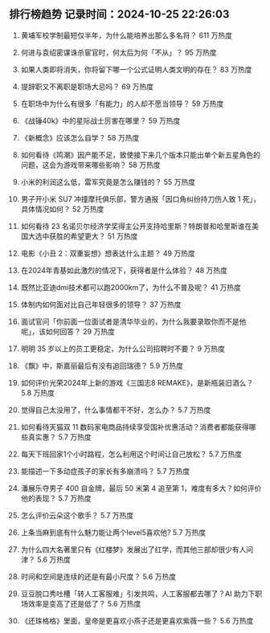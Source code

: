 
## 排行榜趋势 记录时间：2024-10-25 22:26:03
  
  1. 黄埔军校学制最短仅半年，为什么能培养出那么多名将？ 611 万热度
    
  2. 何进与袁绍密谋诛杀宦官时，何太后为何「不从」？ 95 万热度
    
  3. 如果人类即将消失，你将留下哪一个公式证明人类文明的存在？ 83 万热度
    
  4. 提辞职又不离职是职场大忌吗？ 69 万热度
    
  5. 在职场中为什么有很多「有能力」的人却不愿当领导？ 59 万热度
    
  6. 《战锤40k》中的星际战士厉害在哪里？ 59 万热度
    
  7. 《新概念》应该怎么自学？ 58 万热度
    
  8. 如何看待《鸣潮》因产能不足，致使接下来几个版本只能出单个新五星角色的问题，这会为游戏带来哪些影响？ 58 万热度
    
  9. 小米的利润这么低，雷军究竟是怎么赚钱的？ 55 万热度
    
  10. 男子开小米 SU7 冲撞摩托俱乐部，警方通报「因口角纠纷持刀伤人致 1 死」，具体情况如何？ 52 万热度
    
  11. 如何看待 23 名诺贝尔经济学奖得主公开支持哈里斯？特朗普和哈里斯谁在美国大选中获胜的希望更大？ 51 万热度
    
  12. 电影《小丑 2：双重妄想》想表达什么主题？ 49 万热度
    
  13. 在2024年青基如此激烈的情况下，获得者是什么体验？ 48 万热度
    
  14. 既然比亚迪dmi技术都可以跑2000km了，为什么不普及呢？ 41 万热度
    
  15. 体制内如何面对比自己年轻很多的领导？ 37 万热度
    
  16. 面试官问「你前面一位面试者是清华毕业的，为什么我要录取你而不是他呢」，该如何回答？ 29 万热度
    
  17. 明明 35 岁以上的员工更稳定，为什么公司招聘时不要？ 9 万热度
    
  18. 《飘》中，斯嘉丽最后有没有追回瑞德？ 5.9 万热度
    
  19. 如何评价光荣2024年上新的游戏《三国志8 REMAKE》，是新瓶装旧酒么？ 5.8 万热度
    
  20. 觉得自己太没用了，什么事情都干不好，怎么办？ 5.7 万热度
    
  21. 如何看待天猫双 11 数码家电商品持续享受国补优惠活动？消费者都能获得哪些真实惠？ 5.7 万热度
    
  22. 每天下班回家1个小时路程，怎么利用这个时间让自己放松？ 5.7 万热度
    
  23. 能描述一下多动症孩子的家长有多崩溃吗？ 5.7 万热度
    
  24. 潘展乐夺男子 400 自金牌，最后 50 米第 4 追至第 1，难度有多大？如何评价他的表现？ 5.7 万热度
    
  25. 怎么评价云朵这个歌手？ 5.7 万热度
    
  26. 上条当麻到底有什么魅力能让两个level5喜欢他? 5.7 万热度
    
  27. 为什么四大名著里只有《红楼梦》发展出了红学，而其他三部却很少有人问津？ 5.6 万热度
    
  28. 时间和空间是连续的还是有最小尺度？ 5.6 万热度
    
  29. 豆豆脱口秀吐槽「转人工客服难」引发共鸣，人工客服都去哪了？AI 助力下职场效率是变高了还是低了？ 5.6 万热度
    
  30. 《还珠格格》里面，皇帝是更喜欢小燕子还是更喜欢紫薇一些？ 5.6 万热度
    